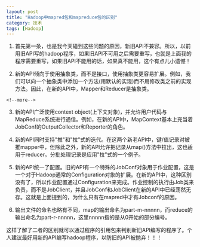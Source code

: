 ```yaml
---
layout: post
title: "Hadoop中mapred包和mapreduce包的区别"
category: 技术
tags: [Hadoop]
---
```



1.    首先第一条，也是我今天碰到这些问题的原因，新旧API不兼容。所以，以前用旧API写的hadoop程序，如果旧API不可用之后需要重写，也就是上面我的程序需要重写，如果旧API不能用的话，如果真不能用，这个有点儿小遗憾！

2.    新的API倾向于使用抽象类，而不是接口，使用抽象类更容易扩展。例如，我们可以向一个抽象类中添加一个方法(用默认的实现)而不用修改类之前的实现方法。因此，在新的API中，Mapper和Reducer是抽象类。

	<!--more-->

3.    新的API广泛使用context object(上下文对象)，并允许用户代码与MapReduce系统进行通信。例如，在新的API中，MapContext基本上充当着JobConf的OutputCollector和Reporter的角色。

4.    新的API同时支持"推"和"拉"式的迭代。在这两个新老API中，键/值记录对被推mapper中，但除此之外，新的API允许把记录从map()方法中拉出，这也适用于reducer。分批处理记录是应用"拉"式的一个例子。

5.    新的API统一了配置。旧的API有一个特殊的JobConf对象用于作业配置，这是一个对于Hadoop通常的Configuration对象的扩展。在新的API中，这种区别没有了，所以作业配置通过Configuration来完成。作业控制的执行由Job类来负责，而不是JobClient，并且JobConf和JobClient在新的API中已经荡然无存。这就是上面提到的，为什么只有在mapred中才有Jobconf的原因。

6.   输出文件的命名也略有不同，map的输出命名为part-m-nnnnn，而reduce的输出命名为part-r-nnnnn，这里nnnnn指的是从0开始的部分编号。

这样了解了二者的区别就可以通过程序的引用包来判别新旧API编写的程序了。个人建议最好用新的API编写hadoop程序，以防旧的API被抛弃！！！